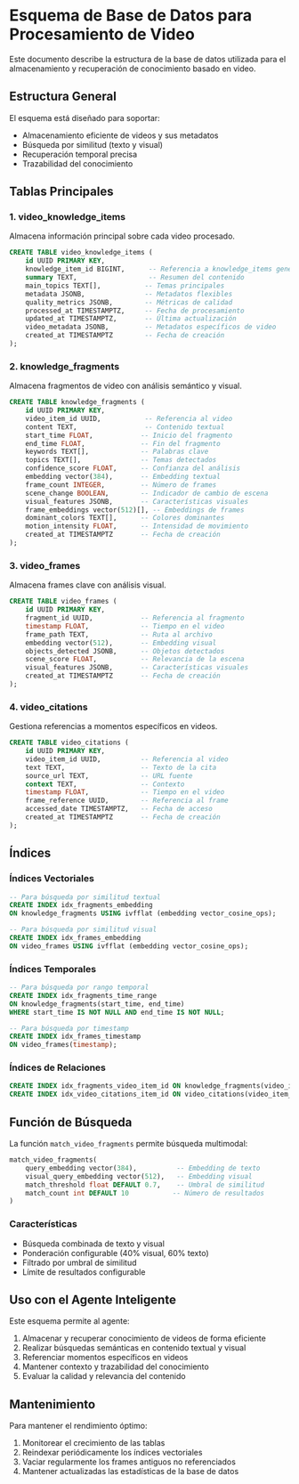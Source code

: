 # Esquema de Base de Datos para Procesamiento de Video

Este documento describe la estructura de la base de datos utilizada para el almacenamiento y recuperación de conocimiento basado en video.

## Estructura General

El esquema está diseñado para soportar:
- Almacenamiento eficiente de videos y sus metadatos
- Búsqueda por similitud (texto y visual)
- Recuperación temporal precisa
- Trazabilidad del conocimiento

## Tablas Principales

### 1. video_knowledge_items
Almacena información principal sobre cada video procesado.

```sql
CREATE TABLE video_knowledge_items (
    id UUID PRIMARY KEY,
    knowledge_item_id BIGINT,      -- Referencia a knowledge_items general
    summary TEXT,                  -- Resumen del contenido
    main_topics TEXT[],           -- Temas principales
    metadata JSONB,               -- Metadatos flexibles
    quality_metrics JSONB,        -- Métricas de calidad
    processed_at TIMESTAMPTZ,     -- Fecha de procesamiento
    updated_at TIMESTAMPTZ,       -- Última actualización
    video_metadata JSONB,         -- Metadatos específicos de video
    created_at TIMESTAMPTZ        -- Fecha de creación
);
```

### 2. knowledge_fragments
Almacena fragmentos de video con análisis semántico y visual.

```sql
CREATE TABLE knowledge_fragments (
    id UUID PRIMARY KEY,
    video_item_id UUID,           -- Referencia al video
    content TEXT,                 -- Contenido textual
    start_time FLOAT,            -- Inicio del fragmento
    end_time FLOAT,              -- Fin del fragmento
    keywords TEXT[],             -- Palabras clave
    topics TEXT[],               -- Temas detectados
    confidence_score FLOAT,      -- Confianza del análisis
    embedding vector(384),       -- Embedding textual
    frame_count INTEGER,         -- Número de frames
    scene_change BOOLEAN,        -- Indicador de cambio de escena
    visual_features JSONB,       -- Características visuales
    frame_embeddings vector(512)[], -- Embeddings de frames
    dominant_colors TEXT[],      -- Colores dominantes
    motion_intensity FLOAT,      -- Intensidad de movimiento
    created_at TIMESTAMPTZ       -- Fecha de creación
);
```

### 3. video_frames
Almacena frames clave con análisis visual.

```sql
CREATE TABLE video_frames (
    id UUID PRIMARY KEY,
    fragment_id UUID,            -- Referencia al fragmento
    timestamp FLOAT,             -- Tiempo en el video
    frame_path TEXT,             -- Ruta al archivo
    embedding vector(512),       -- Embedding visual
    objects_detected JSONB,      -- Objetos detectados
    scene_score FLOAT,           -- Relevancia de la escena
    visual_features JSONB,       -- Características visuales
    created_at TIMESTAMPTZ       -- Fecha de creación
);
```

### 4. video_citations
Gestiona referencias a momentos específicos en videos.

```sql
CREATE TABLE video_citations (
    id UUID PRIMARY KEY,
    video_item_id UUID,          -- Referencia al video
    text TEXT,                   -- Texto de la cita
    source_url TEXT,             -- URL fuente
    context TEXT,                -- Contexto
    timestamp FLOAT,             -- Tiempo en el video
    frame_reference UUID,        -- Referencia al frame
    accessed_date TIMESTAMPTZ,   -- Fecha de acceso
    created_at TIMESTAMPTZ       -- Fecha de creación
);
```

## Índices

### Índices Vectoriales
```sql
-- Para búsqueda por similitud textual
CREATE INDEX idx_fragments_embedding 
ON knowledge_fragments USING ivfflat (embedding vector_cosine_ops);

-- Para búsqueda por similitud visual
CREATE INDEX idx_frames_embedding 
ON video_frames USING ivfflat (embedding vector_cosine_ops);
```

### Índices Temporales
```sql
-- Para búsqueda por rango temporal
CREATE INDEX idx_fragments_time_range 
ON knowledge_fragments(start_time, end_time) 
WHERE start_time IS NOT NULL AND end_time IS NOT NULL;

-- Para búsqueda por timestamp
CREATE INDEX idx_frames_timestamp 
ON video_frames(timestamp);
```

### Índices de Relaciones
```sql
CREATE INDEX idx_fragments_video_item_id ON knowledge_fragments(video_item_id);
CREATE INDEX idx_video_citations_item_id ON video_citations(video_item_id);
```

## Función de Búsqueda

La función `match_video_fragments` permite búsqueda multimodal:

```sql
match_video_fragments(
    query_embedding vector(384),          -- Embedding de texto
    visual_query_embedding vector(512),   -- Embedding visual
    match_threshold float DEFAULT 0.7,    -- Umbral de similitud
    match_count int DEFAULT 10           -- Número de resultados
)
```

### Características
- Búsqueda combinada de texto y visual
- Ponderación configurable (40% visual, 60% texto)
- Filtrado por umbral de similitud
- Límite de resultados configurable

## Uso con el Agente Inteligente

Este esquema permite al agente:
1. Almacenar y recuperar conocimiento de videos de forma eficiente
2. Realizar búsquedas semánticas en contenido textual y visual
3. Referenciar momentos específicos en videos
4. Mantener contexto y trazabilidad del conocimiento
5. Evaluar la calidad y relevancia del contenido

## Mantenimiento

Para mantener el rendimiento óptimo:
1. Monitorear el crecimiento de las tablas
2. Reindexar periódicamente los índices vectoriales
3. Vaciar regularmente los frames antiguos no referenciados
4. Mantener actualizadas las estadísticas de la base de datos
